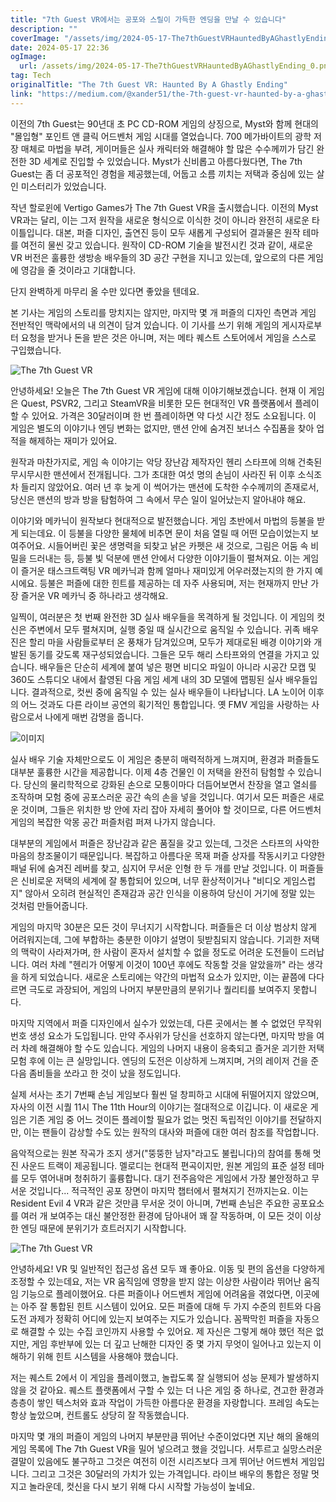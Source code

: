 ```yaml
---
title: "7th Guest VR에서는 공포와 스릴이 가득한 엔딩을 만날 수 있습니다"
description: ""
coverImage: "/assets/img/2024-05-17-The7thGuestVRHauntedByAGhastlyEnding_0.png"
date: 2024-05-17 22:36
ogImage: 
  url: /assets/img/2024-05-17-The7thGuestVRHauntedByAGhastlyEnding_0.png
tag: Tech
originalTitle: "The 7th Guest VR: Haunted By A Ghastly Ending"
link: "https://medium.com/@xander51/the-7th-guest-vr-haunted-by-a-ghastly-ending-b2922d765129"
---
```



이전의 7th Guest는 90년대 초 PC CD-ROM 게임의 상징으로, Myst와 함께 현대의 "몰입형" 포인트 앤 클릭 어드벤처 게임 시대를 열었습니다. 700 메가바이트의 광학 저장 매체로 마법을 부려, 게이머들은 실사 캐릭터와 해결해야 할 많은 수수께끼가 담긴 완전한 3D 세계로 진입할 수 있었습니다. Myst가 신비롭고 아름다웠다면, The 7th Guest는 좀 더 공포적인 경험을 제공했는데, 어둡고 소름 끼치는 저택과 중심에 있는 살인 미스터리가 있었습니다.

작년 할로윈에 Vertigo Games가 The 7th Guest VR을 출시했습니다. 이전의 Myst VR과는 달리, 이는 그저 원작을 새로운 형식으로 이식한 것이 아니라 완전히 새로운 타이틀입니다. 대본, 퍼즐 디자인, 출연진 등이 모두 새롭게 구성되어 결과물은 원작 테마를 여전히 물씬 갖고 있습니다. 원작이 CD-ROM 기술을 발전시킨 것과 같이, 새로운 VR 버전은 훌륭한 생방송 배우들의 3D 공간 구현을 지니고 있는데, 앞으로의 다른 게임에 영감을 줄 것이라고 기대합니다.

단지 완벽하게 마무리 올 수만 있다면 좋았을 텐데요.

본 기사는 게임의 스토리를 망치지는 않지만, 마지막 몇 개 퍼즐의 디자인 측면과 게임 전반적인 맥락에서의 내 의견이 담겨 있습니다. 이 기사를 쓰기 위해 게임의 게시자로부터 요청을 받거나 돈을 받은 것은 아니며, 저는 메타 퀘스트 스토어에서 게임을 스스로 구입했습니다.

<div class="content-ad"></div>

![The 7th Guest VR](/assets/img/2024-05-17-The7thGuestVRHauntedByAGhastlyEnding_0.png)

안녕하세요! 오늘은 The 7th Guest VR 게임에 대해 이야기해보겠습니다. 현재 이 게임은 Quest, PSVR2, 그리고 SteamVR을 비롯한 모든 현대적인 VR 플랫폼에서 플레이할 수 있어요. 가격은 30달러이며 한 번 플레이하면 약 다섯 시간 정도 소요됩니다. 이 게임은 별도의 이야기나 엔딩 변화는 없지만, 맨션 안에 숨겨진 보너스 수집품을 찾아 업적을 해제하는 재미가 있어요.

원작과 마찬가지로, 게임 속 이야기는 악당 장난감 제작자인 헨리 스타프에 의해 건축된 무시무시한 맨션에서 전개됩니다. 그가 초대한 여섯 명의 손님이 사라진 뒤 이후 소식조차 들리지 않았어요. 여러 년 후 늦게 이 썩어가는 맨션에 도착한 수수께끼의 존재로서, 당신은 맨션의 방과 방을 탐험하여 그 속에서 무슨 일이 일어났는지 알아내야 해요.

이야기와 메카닉이 원작보다 현대적으로 발전했습니다. 게임 초반에서 마법의 등불을 받게 되는데요. 이 등불을 다양한 물체에 비추면 문이 처음 열릴 때 어떤 모습이었는지 보여주어요. 시들어버린 꽃은 생명력을 되찾고 낡은 카펫은 새 것으로, 그림은 어둠 속 비밀을 드러내는 등, 등불 빛 덕분에 맨션 안에서 다양한 이야기들이 펼쳐져요. 이는 게임이 즐거운 태스크트랙팅 VR 메카닉과 함께 얼마나 재미있게 어우러졌는지의 한 가지 예시에요. 등불은 퍼즐에 대한 힌트를 제공하는 데 자주 사용되며, 저는 현재까지 만난 가장 즐거운 VR 메카닉 중 하나라고 생각해요.

<div class="content-ad"></div>

일찍이, 여러분은 첫 번째 완전한 3D 실사 배우들을 목격하게 될 것입니다. 이 게임의 컷 신은 주변에서 모두 펼쳐지며, 실행 중일 때 실시간으로 움직일 수 있습니다. 귀족 배우진은 할리 마을 사람들로부터 온 풍채가 담겨있으며, 모두가 제대로된 배경 이야기와 개발된 동기를 갖도록 재구성되었습니다. 그들은 모두 해리 스타프와의 연결을 가지고 있습니다. 배우들은 단순히 세계에 붙여 넣은 평면 비디오 파일이 아니라 시공간 모캡 및 360도 스튜디오 내에서 촬영된 다음 게임 세계 내의 3D 모델에 맵핑된 실사 배우들입니다. 결과적으로, 컷씬 중에 움직일 수 있는 실사 배우들이 나타납니다. LA 노이어 이후의 어느 것과도 다른 라이브 공연의 획기적인 통합입니다. 옛 FMV 게임을 사랑하는 사람으로서 나에게 매번 감명을 줍니다.


![이미지](/assets/img/2024-05-17-The7thGuestVRHauntedByAGhastlyEnding_1.png)


실사 배우 기술 자체만으로도 이 게임은 충분히 매력적하게 느껴지며, 환경과 퍼즐들도 대부분 훌륭한 시간을 제공합니다. 이제 4층 건물인 이 저택을 완전히 탐험할 수 있습니다. 당신의 물리학적으로 강화된 손으로 모퉁이마다 더듬어보면서 찬장을 열고 열쇠를 조작하며 모험 중에 공포스러운 공간 속의 손을 넣을 것입니다. 여기서 모든 퍼즐은 새로운 것이며, 그들은 위치한 방 안에 자리 잡아 자세히 풀어야 할 것이므로, 다른 어드벤처 게임의 복잡한 악몽 공간 퍼즐처럼 퍼져 나가지 않습니다.

대부분의 게임에서 퍼즐은 장난감과 같은 품질을 갖고 있는데, 그것은 스타프의 사악한 마음의 창조물이기 때문입니다. 복잡하고 아름다운 목재 퍼즐 상자를 작동시키고 다양한 패널 뒤에 숨겨진 레버를 찾고, 심지어 무서운 인형 한 두 개를 만날 것입니다. 이 퍼즐들은 신비로운 저택의 세계에 잘 통합되어 있으며, 너무 환상적이거나 "비디오 게임스럽지" 않아서 오히려 현실적인 존재감과 공간 인식을 이용하여 당신이 거기에 정말 있는 것처럼 만들어줍니다.

<div class="content-ad"></div>

게임의 마지막 30분은 모든 것이 무너지기 시작합니다. 퍼즐들은 더 이상 범상치 않게 어려워지는데, 그에 부합하는 충분한 이야기 설명이 뒷받침되지 않습니다. 기괴한 저택의 맥락이 사라져가며, 한 사람이 혼자서 설치할 수 없을 정도로 어려운 도전들이 드러납니다. 여러 차례 "헨리가 어떻게 이것이 100년 후에도 작동할 것을 알았을까" 라는 생각을 하게 되었습니다. 새로운 스토리에는 약간의 마법적 요소가 있지만, 이는 끝쯤에 다다르면 극도로 과장되어, 게임의 나머지 부분만큼의 분위기나 퀄리티를 보여주지 못합니다.

마지막 지역에서 퍼즐 디자인에서 실수가 있었는데, 다른 곳에서는 볼 수 없었던 무작위 번호 생성 요소가 도입됩니다. 만약 주사위가 당신을 선호하지 않는다면, 마지막 방을 여러 차례 해결해야 할 수도 있습니다. 게임의 나머지 내용이 응축되고 즐거운 괴기한 저택 모험 후에 이는 큰 실망입니다. 엔딩의 도전은 이상하게 느껴지며, 거의 레이저 건을 준 다음 좀비들을 쏘라고 한 것이 났을 정도입니다.

실제 서사는 초기 7번째 손님 게임보다 훨씬 덜 창피하고 시대에 뒤떨어지지 않았으며, 자사의 이전 시퀄 11시 The 11th Hour의 이야기는 절대적으로 이깁니다. 이 새로운 게임은 기존 게임 중 어느 것이든 플레이할 필요가 없는 멋진 독립적인 이야기를 전달하지만, 이는 팬들이 감상할 수도 있는 원작의 대사와 퍼즐에 대한 여러 참조를 작업합니다.

음악적으로는 원본 작곡가 조지 생거("뚱뚱한 남자"라고도 불립니다)의 참여를 통해 멋진 사운드 트랙이 제공됩니다. 멜로디는 현대적 편곡이지만, 원본 게임의 표준 설정 테마를 모두 엮어내며 청취하기 훌륭합니다. 대기 전주음악은 게임에서 가장 불안정하고 무서운 것입니다... 적극적인 공포 장면이 마지막 챕터에서 펼쳐지기 전까지는요. 이는 Resident Evil 4 VR과 같은 것만큼 무서운 것이 아니며, 7번째 손님은 주요한 공포요소를 여러 개 보여주는 대신 불안정한 환경에 담아내어 꽤 잘 작동하며, 이 모든 것이 이상한 엔딩 때문에 분위기가 흐트러지기 시작합니다.

<div class="content-ad"></div>

![The 7th Guest VR](/assets/img/2024-05-17-The7thGuestVRHauntedByAGhastlyEnding_2.png)

안녕하세요! VR 및 일반적인 접근성 옵션 모두 꽤 좋아요. 이동 및 편의 옵션을 다양하게 조정할 수 있는데요, 저는 VR 움직임에 영향을 받지 않는 이상한 사람이라 뛰어난 움직임 기능으로 플레이했어요. 다른 퍼즐이나 어드벤처 게임에 어려움을 겪었다면, 이곳에는 아주 잘 통합된 힌트 시스템이 있어요. 모든 퍼즐에 대해 두 가지 수준의 힌트와 다음 도전 과제가 정확히 어디에 있는지 보여주는 지도가 있습니다. 꼼짝막힌 퍼즐을 자동으로 해결할 수 있는 수집 코인까지 사용할 수 있어요. 제 자신은 그렇게 해야 했던 적은 없지만, 게임 후반부에 있는 더 깊고 난해한 디자인 중 몇 가지 무엇이 일어나고 있는지 이해하기 위해 힌트 시스템을 사용해야 했습니다.

저는 퀘스트 2에서 이 게임을 플레이했고, 놀랍도록 잘 실행되어 성능 문제가 발생하지 않을 것 같아요. 퀘스트 플랫폼에서 구할 수 있는 더 나은 게임 중 하나로, 견고한 환경과 층층이 쌓인 텍스처와 효과 작업이 가득한 아름다운 환경을 자랑합니다. 프레임 속도는 항상 높았으며, 컨트롤도 상당히 잘 작동했습니다.

마지막 몇 개의 퍼즐이 게임의 나머지 부분만큼 뛰어난 수준이었다면 지난 해의 올해의 게임 목록에 The 7th Guest VR을 밀어 넣으려고 했을 것입니다. 서투르고 실망스러운 결말이 있음에도 불구하고 그것은 여전히 이전 시리즈보다 크게 뛰어난 어드벤처 게임입니다. 그리고 그것은 30달러의 가치가 있는 가격입니다. 라이브 배우의 통합은 정말 멋지고 놀라운데, 컷신을 다시 보기 위해 다시 시작할 가능성이 높네요.